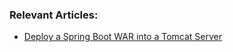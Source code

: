 
### Relevant Articles: 

- [Deploy a Spring Boot WAR into a Tomcat Server](http://www.baeldung.com/spring-boot-war-tomcat-deploy)